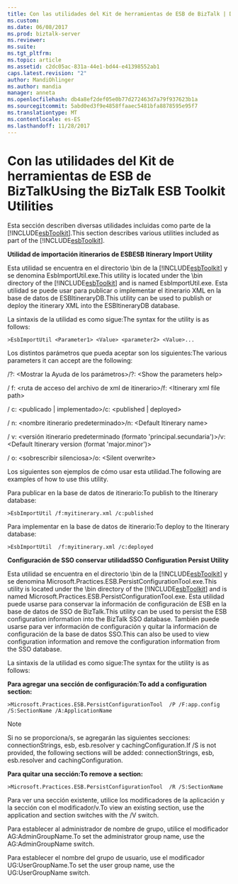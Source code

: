 ```yaml
---
title: Con las utilidades del Kit de herramientas de ESB de BizTalk | Documentos de Microsoft
ms.custom: 
ms.date: 06/08/2017
ms.prod: biztalk-server
ms.reviewer: 
ms.suite: 
ms.tgt_pltfrm: 
ms.topic: article
ms.assetid: c2dc05ac-831a-44e1-bd44-e41398552ab1
caps.latest.revision: "2"
author: MandiOhlinger
ms.author: mandia
manager: anneta
ms.openlocfilehash: db4a8ef2def05e0b77d272463d7a79f937623b1a
ms.sourcegitcommit: 5abd0ed3f9e4858ffaaec5481bfa8878595e95f7
ms.translationtype: MT
ms.contentlocale: es-ES
ms.lasthandoff: 11/28/2017
---
```

# <a name="using-the-biztalk-esb-toolkit-utilities"></a><span data-ttu-id="1b3a4-102">Con las utilidades del Kit de herramientas de ESB de BizTalk</span><span class="sxs-lookup"><span data-stu-id="1b3a4-102">Using the BizTalk ESB Toolkit Utilities</span></span>
<span data-ttu-id="1b3a4-103">Esta sección describen diversas utilidades incluidas como parte de la [!INCLUDE[esbToolkit](../includes/esbtoolkit-md.md)].</span><span class="sxs-lookup"><span data-stu-id="1b3a4-103">This section describes various utilities included as part of the [!INCLUDE[esbToolkit](../includes/esbtoolkit-md.md)].</span></span>  
  
 <span data-ttu-id="1b3a4-104">**Utilidad de importación itinerarios de ESB**</span><span class="sxs-lookup"><span data-stu-id="1b3a4-104">**ESB Itinerary Import Utility**</span></span>  
  
 <span data-ttu-id="1b3a4-105">Esta utilidad se encuentra en el directorio \bin de la [!INCLUDE[esbToolkit](../includes/esbtoolkit-md.md)] y se denomina EsbImportUtil.exe.</span><span class="sxs-lookup"><span data-stu-id="1b3a4-105">This utility is located under the \bin directory of the [!INCLUDE[esbToolkit](../includes/esbtoolkit-md.md)] and is named EsbImportUtil.exe.</span></span> <span data-ttu-id="1b3a4-106">Esta utilidad se puede usar para publicar o implementar el itinerario XML en la base de datos de ESBItineraryDB.</span><span class="sxs-lookup"><span data-stu-id="1b3a4-106">This utility can be used to publish or deploy the itinerary XML into the ESBItineraryDB database.</span></span>  
  
 <span data-ttu-id="1b3a4-107">La sintaxis de la utilidad es como sigue:</span><span class="sxs-lookup"><span data-stu-id="1b3a4-107">The syntax for the utility is as follows:</span></span>  
  
```  
>EsbImportUtil <Parameter1> <Value> <parameter2> <Value>...  
```  
  
 <span data-ttu-id="1b3a4-108">Los distintos parámetros que pueda aceptar son los siguientes:</span><span class="sxs-lookup"><span data-stu-id="1b3a4-108">The various parameters it can accept are the following:</span></span>  
  
 <span data-ttu-id="1b3a4-109">/?: \<Mostrar la Ayuda de los parámetros\></span><span class="sxs-lookup"><span data-stu-id="1b3a4-109">/?: \<Show the parameters help\></span></span>  
  
 <span data-ttu-id="1b3a4-110">/ f: \<ruta de acceso del archivo de xml de itinerario\></span><span class="sxs-lookup"><span data-stu-id="1b3a4-110">/f: \<Itinerary xml file path\></span></span>  
  
 <span data-ttu-id="1b3a4-111">/ c: \<publicado &#124; implementado\></span><span class="sxs-lookup"><span data-stu-id="1b3a4-111">/c: \<published &#124; deployed\></span></span>  
  
 <span data-ttu-id="1b3a4-112">/ n: \<nombre itinerario predeterminado\></span><span class="sxs-lookup"><span data-stu-id="1b3a4-112">/n: \<Default Itinerary name\></span></span>  
  
 <span data-ttu-id="1b3a4-113">/ v: \<versión itinerario predeterminado (formato 'principal.secundaria')\></span><span class="sxs-lookup"><span data-stu-id="1b3a4-113">/v: \<Default Itinerary version (format 'major.minor')\></span></span>  
  
 <span data-ttu-id="1b3a4-114">/ o: \<sobrescribir silenciosa\></span><span class="sxs-lookup"><span data-stu-id="1b3a4-114">/o: \<Silent overwrite\></span></span>  
  
 <span data-ttu-id="1b3a4-115">Los siguientes son ejemplos de cómo usar esta utilidad.</span><span class="sxs-lookup"><span data-stu-id="1b3a4-115">The following are examples of how to use this utility.</span></span>  
  
 <span data-ttu-id="1b3a4-116">Para publicar en la base de datos de itinerario:</span><span class="sxs-lookup"><span data-stu-id="1b3a4-116">To publish to the Itinerary database:</span></span>  
  
```  
>EsbImportUtil /f:myitinerary.xml /c:published  
```  
  
 <span data-ttu-id="1b3a4-117">Para implementar en la base de datos de itinerario:</span><span class="sxs-lookup"><span data-stu-id="1b3a4-117">To deploy to the Itinerary database:</span></span>  
  
```  
>EsbImportUtil  /f:myitinerary.xml /c:deployed  
```  
  
 <span data-ttu-id="1b3a4-118">**Configuración de SSO conservar utilidad**</span><span class="sxs-lookup"><span data-stu-id="1b3a4-118">**SSO Configuration Persist Utility**</span></span>  
  
 <span data-ttu-id="1b3a4-119">Esta utilidad se encuentra en el directorio \bin de la [!INCLUDE[esbToolkit](../includes/esbtoolkit-md.md)] y se denomina Microsoft.Practices.ESB.PersistConfigurationTool.exe.</span><span class="sxs-lookup"><span data-stu-id="1b3a4-119">This utility is located under the \bin directory of the [!INCLUDE[esbToolkit](../includes/esbtoolkit-md.md)] and is named Microsoft.Practices.ESB.PersistConfigurationTool.exe.</span></span> <span data-ttu-id="1b3a4-120">Esta utilidad puede usarse para conservar la información de configuración de ESB en la base de datos de SSO de BizTalk.</span><span class="sxs-lookup"><span data-stu-id="1b3a4-120">This utility can be used to persist the ESB configuration information into the BizTalk SSO database.</span></span> <span data-ttu-id="1b3a4-121">También puede usarse para ver información de configuración y quitar la información de configuración de la base de datos SSO.</span><span class="sxs-lookup"><span data-stu-id="1b3a4-121">This can also be used to view configuration information and remove the configuration information from the SSO database.</span></span>  
  
 <span data-ttu-id="1b3a4-122">La sintaxis de la utilidad es como sigue:</span><span class="sxs-lookup"><span data-stu-id="1b3a4-122">The syntax for the utility is as follows:</span></span>  
  
 <span data-ttu-id="1b3a4-123">**Para agregar una sección de configuración:**</span><span class="sxs-lookup"><span data-stu-id="1b3a4-123">**To add a configuration section:**</span></span>  
  
```  
>Microsoft.Practices.ESB.PersistConfigurationTool  /P /F:app.config /S:SectionName /A:ApplicationName  
```  
  
> [!NOTE]
>  <span data-ttu-id="1b3a4-124">Si no se proporciona/s, se agregarán las siguientes secciones: connectionStrings, esb, esb.resolver y cachingConfiguration.</span><span class="sxs-lookup"><span data-stu-id="1b3a4-124">If /S is not provided, the following sections will be added: connectionStrings, esb, esb.resolver and cachingConfiguration.</span></span>  
  
 <span data-ttu-id="1b3a4-125">**Para quitar una sección:**</span><span class="sxs-lookup"><span data-stu-id="1b3a4-125">**To remove a section:**</span></span>  
  
```  
>Microsoft.Practices.ESB.PersistConfigurationTool  /R /S:SectionName  
```  
  
 <span data-ttu-id="1b3a4-126">Para ver una sección existente, utilice los modificadores de la aplicación y la sección con el modificador/v.</span><span class="sxs-lookup"><span data-stu-id="1b3a4-126">To view an existing section, use the application and section switches with the /V switch.</span></span>  
  
 <span data-ttu-id="1b3a4-127">Para establecer al administrador de nombre de grupo, utilice el modificador AG:AdminGroupName.</span><span class="sxs-lookup"><span data-stu-id="1b3a4-127">To set the administrator group name, use the AG:AdminGroupName switch.</span></span>  
  
 <span data-ttu-id="1b3a4-128">Para establecer el nombre del grupo de usuario, use el modificador UG:UserGroupName.</span><span class="sxs-lookup"><span data-stu-id="1b3a4-128">To set the user group name, use the UG:UserGroupName switch.</span></span>
